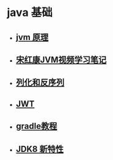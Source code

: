 # java 基础



* ## [jvm 原理](markdown/java/00.md)

* ## [宋红康JVM视频学习笔记](markdown/java/001.md)

* ## [列化和反序列](markdown/java/01.md)

* ##  [JWT](markdown/java/02.md)

* ## [gradle教程](markdown/java/gradle.md)

* ## [JDK8 新特性](markdown/java/JDK8新特性.md)

